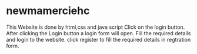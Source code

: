 # newmamerciehc
This Website is done by html,css and java script
Click on the login button.
After clicking the Login button a login form will open.
Fill the required details and login to the website.
click register to fill the required details in regtration form.
